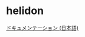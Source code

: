 # helidon 

[ドキュメンテーション (日本語)](https://oracle-japan-oss-docs.github.io/local_helidon/docs/v2/#/about/01_overview)

